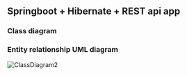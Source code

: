 <h2>Springboot + Hibernate + REST api app</h2>
<h3>Class diagram</h3>

<h3>Entity relationship UML diagram</h3>



![ClassDiagram2](https://github.com/lfabriko/court-reservations/assets/4486331/6c429e25-2337-4670-b477-6e4eabd363cf)


